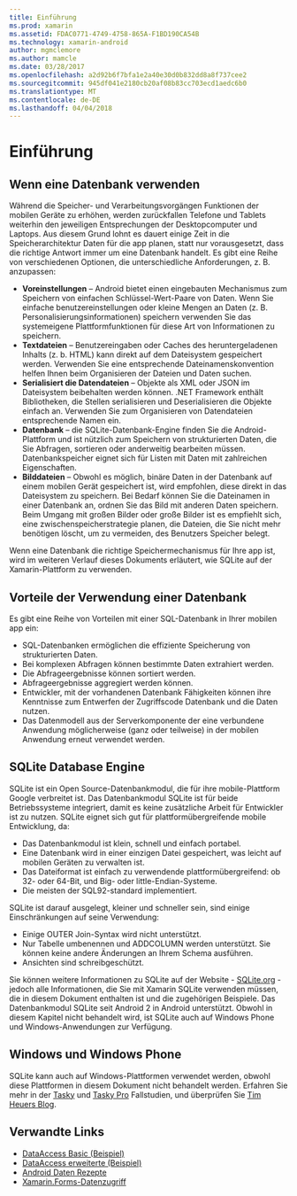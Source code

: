 ```yaml
---
title: Einführung
ms.prod: xamarin
ms.assetid: FDAC0771-4749-4758-865A-F1BD190CA54B
ms.technology: xamarin-android
author: mgmclemore
ms.author: mamcle
ms.date: 03/28/2017
ms.openlocfilehash: a2d92b6f7bfa1e2a40e30d0b832dd8a8f737cee2
ms.sourcegitcommit: 945df041e2180cb20af08b83cc703ecd1aedc6b0
ms.translationtype: MT
ms.contentlocale: de-DE
ms.lasthandoff: 04/04/2018
---
```

# <a name="introduction"></a>Einführung

## <a name="when-to-use-a-database"></a>Wenn eine Datenbank verwenden

Während die Speicher- und Verarbeitungsvorgängen Funktionen der mobilen Geräte zu erhöhen, werden zurückfallen Telefone und Tablets weiterhin den jeweiligen Entsprechungen der Desktopcomputer und Laptops. Aus diesem Grund lohnt es dauert einige Zeit in die Speicherarchitektur Daten für die app planen, statt nur vorausgesetzt, dass die richtige Antwort immer um eine Datenbank handelt. Es gibt eine Reihe von verschiedenen Optionen, die unterschiedliche Anforderungen, z. B. anzupassen:

-  **Voreinstellungen** – Android bietet einen eingebauten Mechanismus zum Speichern von einfachen Schlüssel-Wert-Paare von Daten. Wenn Sie einfache benutzereinstellungen oder kleine Mengen an Daten (z. B. Personalisierungsinformationen) speichern verwenden Sie das systemeigene Plattformfunktionen für diese Art von Informationen zu speichern.
-  **Textdateien** – Benutzereingaben oder Caches des heruntergeladenen Inhalts (z. b. HTML) kann direkt auf dem Dateisystem gespeichert werden. Verwenden Sie eine entsprechende Dateinamenskonvention helfen Ihnen beim Organisieren der Dateien und Daten suchen.
-  **Serialisiert die Datendateien** – Objekte als XML oder JSON im Dateisystem beibehalten werden können. .NET Framework enthält Bibliotheken, die Stellen serialisieren und Deserialisieren die Objekte einfach an. Verwenden Sie zum Organisieren von Datendateien entsprechende Namen ein.
-  **Datenbank** – die SQLite-Datenbank-Engine finden Sie die Android-Plattform und ist nützlich zum Speichern von strukturierten Daten, die Sie Abfragen, sortieren oder anderweitig bearbeiten müssen. Datenbankspeicher eignet sich für Listen mit Daten mit zahlreichen Eigenschaften.
-  **Bilddateien** – Obwohl es möglich, binäre Daten in der Datenbank auf einem mobilen Gerät gespeichert ist, wird empfohlen, diese direkt in das Dateisystem zu speichern. Bei Bedarf können Sie die Dateinamen in einer Datenbank an, ordnen Sie das Bild mit anderen Daten speichern. Beim Umgang mit großen Bilder oder große Bilder ist es empfiehlt sich, eine zwischenspeicherstrategie planen, die Dateien, die Sie nicht mehr benötigen löscht, um zu vermeiden, des Benutzers Speicher belegt.

Wenn eine Datenbank die richtige Speichermechanismus für Ihre app ist, wird im weiteren Verlauf dieses Dokuments erläutert, wie SQLite auf der Xamarin-Plattform zu verwenden.

## <a name="advantages-of-using-a-database"></a>Vorteile der Verwendung einer Datenbank

Es gibt eine Reihe von Vorteilen mit einer SQL-Datenbank in Ihrer mobilen app ein:

-  SQL-Datenbanken ermöglichen die effiziente Speicherung von strukturierten Daten.
-  Bei komplexen Abfragen können bestimmte Daten extrahiert werden.
-  Die Abfrageergebnisse können sortiert werden.
-  Abfrageergebnisse aggregiert werden können.
-  Entwickler, mit der vorhandenen Datenbank Fähigkeiten können ihre Kenntnisse zum Entwerfen der Zugriffscode Datenbank und die Daten nutzen.
-  Das Datenmodell aus der Serverkomponente der eine verbundene Anwendung möglicherweise (ganz oder teilweise) in der mobilen Anwendung erneut verwendet werden.


## <a name="sqlite-database-engine"></a>SQLite Database Engine

SQLite ist ein Open Source-Datenbankmodul, die für ihre mobile-Plattform Google verbreitet ist. Das Datenbankmodul SQLite ist für beide Betriebssysteme integriert, damit es keine zusätzliche Arbeit für Entwickler ist zu nutzen. SQLite eignet sich gut für plattformübergreifende mobile Entwicklung, da:

-  Das Datenbankmodul ist klein, schnell und einfach portabel.
-  Eine Datenbank wird in einer einzigen Datei gespeichert, was leicht auf mobilen Geräten zu verwalten ist.
-  Das Dateiformat ist einfach zu verwendende plattformübergreifend: ob 32- oder 64-Bit, und Big- oder little-Endian-Systeme.
-  Die meisten der SQL92-standard implementiert.


SQLite ist darauf ausgelegt, kleiner und schneller sein, sind einige Einschränkungen auf seine Verwendung:

-  Einige OUTER Join-Syntax wird nicht unterstützt.
-  Nur Tabelle umbenennen und ADDCOLUMN werden unterstützt. Sie können keine andere Änderungen an Ihrem Schema ausführen.
-  Ansichten sind schreibgeschützt.


Sie können weitere Informationen zu SQLite auf der Website - [SQLite.org](http://SQLite.org) - jedoch alle Informationen, die Sie mit Xamarin SQLite verwenden müssen, die in diesem Dokument enthalten ist und die zugehörigen Beispiele. Das Datenbankmodul SQLite seit Android 2 in Android unterstützt.
Obwohl in diesem Kapitel nicht behandelt wird, ist SQLite auch auf Windows Phone und Windows-Anwendungen zur Verfügung.

## <a name="windows-and-windows-phone"></a>Windows und Windows Phone

SQLite kann auch auf Windows-Plattformen verwendet werden, obwohl diese Plattformen in diesem Dokument nicht behandelt werden.
Erfahren Sie mehr in der [Tasky](~/cross-platform/app-fundamentals/building-cross-platform-applications/case-study-tasky.md) und [Tasky Pro](~/cross-platform/app-fundamentals/building-cross-platform-applications/case-study-tasky.md) Fallstudien, und überprüfen Sie [Tim Heuers Blog](http://timheuer.com/blog/archive/2012/06/28/seeding-your-metro-style-app-with-sqlite-database.aspx).


## <a name="related-links"></a>Verwandte Links

- [DataAccess Basic (Beispiel)](https://github.com/xamarin/mobile-samples/tree/master/DataAccess/Basic)
- [DataAccess erweiterte (Beispiel)](https://github.com/xamarin/mobile-samples/tree/master/DataAccess/Advanced)
- [Android Daten Rezepte](https://developer.xamarin.com/recipes/android/data/)
- [Xamarin.Forms-Datenzugriff](~/xamarin-forms/app-fundamentals/databases.md)
